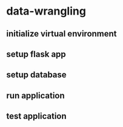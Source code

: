# data-wrangling

## initialize virtual environment


## setup flask app


## setup database


## run application


## test application